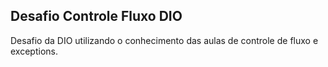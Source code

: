 ## Desafio Controle Fluxo DIO
Desafio da DIO utilizando o conhecimento das aulas de controle de fluxo
e exceptions.